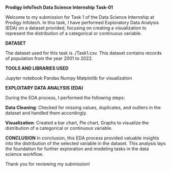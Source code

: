 **Prodigy InfoTech Data Science Internship Task-01**

Welcome to my submission for Task 1 of the Data Science Internship at Prodigy Infotech. In this task, I have performed Exploratory Data Analysis (EDA) on a dataset provided, focusing on creating a visualization to represent the distribution of a categorical or continuous variable.

**DATASET**

The dataset used for this task is ./Task1.csv. This dataset contains records of population from the year 2001 to 2022.

**TOOLS AND LIBRARIES USED**

Jupyter notebook
Pandas
Numpy
Matplotlib for visualization

**EXPLOITARY DATA ANALYSIS (EDA)**

During the EDA process, I performed the following steps:

**Data Cleaning**: Checked for missing values, duplicates, and outliers in the dataset and handled them accordingly.

**Visualization**: Created a bar chart, Pie chart, Graphs to visualize the distribution of a categorical or continuous variable.

**CONCLUSION**
In conclusion, this EDA process provided valuable insights into the distribution of the selected variable in the dataset. This analysis lays the foundation for further exploration and modeling tasks in the data science workflow.

Thank you for reviewing my submission!

